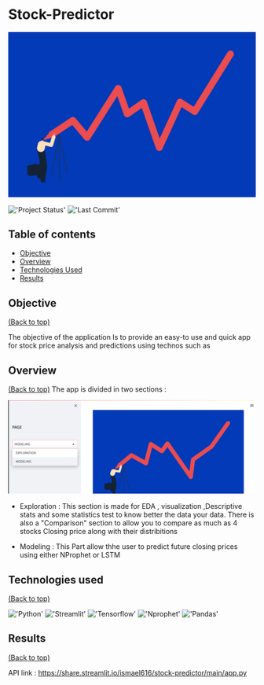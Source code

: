 # Stock-Predictor


<img src="Images/main.gif" alt="Project Image">

!['Project Status'](https://img.shields.io/badge/Project%20Status-Completed-green)
!['Last Commit'](https://img.shields.io/github/last-commit/ismael616/Stock-Predictor)

## Table of contents

- [Objective](#Objective)
- [Overview](#Overview)
- [Technologies Used ](#technologies-used)
- [Results](#Results)

## Objective
[(Back to top)](#Table-of-contents)

The objective of the application Is to provide an easy-to use and quick app for stock price analysis and predictions using technos such as 

## Overview
[(Back to top)](#Table-of-contents)
 The app is divided in two sections :

 <img src="Images/sc1.png">



 * Exploration :
    This section is made for EDA ,                          visualization ,Descriptive stats and some statistics test to know better the data your data.
    There is also a "Comparison" section to allow you to compare as much as 4 stocks Closing price along with their distribitions 

    
 * Modeling :
   This Part allow thhe user to predict future closing prices using either NProphet or LSTM  
 
## Technologies used
[(Back to top)](#Table-of-contents)

!['Python'](https://img.shields.io/badge/-Python-green)
!['Streamlit'](https://img.shields.io/badge/-Streamlit-orange)
!['Tensorflow'](https://img.shields.io/badge/-Tensorflow-blue)
!['Nprophet'](
https://img.shields.io/badge/-Nprophet-red)
!['Pandas'](https://img.shields.io/badge/-Pandas-purple)

## Results
[(Back to top)](#Table-of-contents)

API link : https://share.streamlit.io/ismael616/stock-predictor/main/app.py

